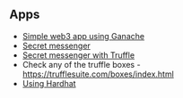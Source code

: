 ## Apps

* [Simple web3 app using Ganache](./web3-ganache)
* [Secret messenger](./secret-messenger-dapp)
* [Secret messenger with Truffle](./secret-messenger-dapp-with-truffle)
* Check any of the truffle boxes - https://trufflesuite.com/boxes/index.html
* [Using Hardhat](./using-hardhat)